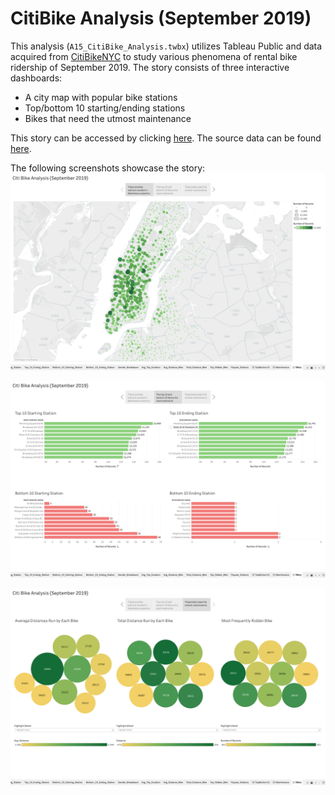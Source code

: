 # CitiBike Analysis (September 2019)
This analysis (`A15_CitiBike_Analysis.twbx`) utilizes Tableau Public and data acquired from [CitiBikeNYC](https://www.citibikenyc.com/system-data) to study various phenomena of rental bike ridership of September 2019. The story consists of three interactive dashboards:
* A city map with popular bike stations
* Top/bottom 10 starting/ending stations
* Bikes that need the utmost maintenance

This story can be accessed by clicking [here](https://public.tableau.com/views/A15_CitiBike_Analysis/Story?:display_count=y&:origin=viz_share_link). The source data can be found [here](https://s3.amazonaws.com/tripdata/201909-citibike-tripdata.csv.zip).

The following screenshots showcase the story:
![dashboard1](Images/screenshot_SooBin_1.png)

![dashboard2](Images/screenshot_SooBin_2.png)

![dashboard3](Images/screenshot_SooBin_3.png)